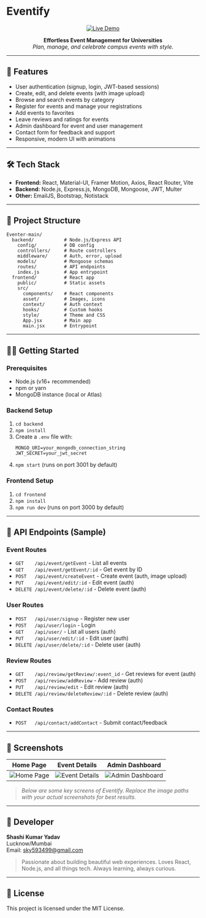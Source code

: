 # Eventify

<p align="center">
  <a href="https://skyy-event-ms.vercel.app" target="_blank">
    <img src="https://img.shields.io/badge/Live%20Demo-Visit-green?style=for-the-badge&logo=vercel" alt="Live Demo"/>
  </a>
</p>

<p align="center">
  <b>Effortless Event Management for Universities</b><br/>
  <i>Plan, manage, and celebrate campus events with style.</i>
</p>

---

## 🚀 Features

- User authentication (signup, login, JWT-based sessions)
- Create, edit, and delete events (with image upload)
- Browse and search events by category
- Register for events and manage your registrations
- Add events to favorites
- Leave reviews and ratings for events
- Admin dashboard for event and user management
- Contact form for feedback and support
- Responsive, modern UI with animations

---

## 🛠️ Tech Stack

- **Frontend:** React, Material-UI, Framer Motion, Axios, React Router, Vite
- **Backend:** Node.js, Express.js, MongoDB, Mongoose, JWT, Multer
- **Other:** EmailJS, Bootstrap, Notistack

---

## 📁 Project Structure

```text
Eventer-main/
  backend/           # Node.js/Express API
    config/          # DB config
    controllers/     # Route controllers
    middleware/      # Auth, error, upload
    models/          # Mongoose schemas
    routes/          # API endpoints
    index.js         # App entrypoint
  frontend/          # React app
    public/          # Static assets
    src/
      components/    # React components
      asset/         # Images, icons
      context/       # Auth context
      hooks/         # Custom hooks
      style/         # Theme and CSS
      App.jsx        # Main app
      main.jsx       # Entrypoint
```

---

## 🧑‍💻 Getting Started

### Prerequisites
- Node.js (v16+ recommended)
- npm or yarn
- MongoDB instance (local or Atlas)

### Backend Setup
1. `cd backend`
2. `npm install`
3. Create a `.env` file with:
   ```
   MONGO_URI=your_mongodb_connection_string
   JWT_SECRET=your_jwt_secret
   ```
4. `npm start` (runs on port 3001 by default)

### Frontend Setup
1. `cd frontend`
2. `npm install`
3. `npm run dev` (runs on port 3000 by default)

---

## 📡 API Endpoints (Sample)

### Event Routes
- `GET    /api/event/getEvent`         - List all events
- `GET    /api/event/getEvent/:id`     - Get event by ID
- `POST   /api/event/createEvent`      - Create event (auth, image upload)
- `PUT    /api/event/edit/:id`         - Edit event (auth)
- `DELETE /api/event/delete/:id`       - Delete event (auth)

### User Routes
- `POST   /api/user/signup`            - Register new user
- `POST   /api/user/login`             - Login
- `GET    /api/user/`                  - List all users (auth)
- `PUT    /api/user/edit/:id`          - Edit user (auth)
- `DELETE /api/user/delete/:id`        - Delete user (auth)

### Review Routes
- `GET    /api/review/getReview/:event_id` - Get reviews for event (auth)
- `POST   /api/review/addReview`           - Add review (auth)
- `PUT    /api/review/edit`                - Edit review (auth)
- `DELETE /api/review/deleteReview/:id`    - Delete review (auth)

### Contact Routes
- `POST   /api/contact/addContact`         - Submit contact/feedback

---

## 📸 Screenshots

| Home Page | Event Details | Admin Dashboard |
|---|---|---|
| ![Home Page](./frontend/public/Screenshot%202025-07-16%20at%209.45.06 AM.png) | ![Event Details](./frontend/public/Screenshot%202025-07-16%20at%209.45.17 AM.png) | ![Admin Dashboard](./frontend/public/Screenshot%202025-07-16%20at%209.45.54 AM.png) |

> _Below are some key screens of Eventify. Replace the image paths with your actual screenshots for best results._

---

## 👤 Developer
**Shashi Kumar Yadav**  
Lucknow/Mumbai  
Email: sky593499@gmail.com  

> Passionate about building beautiful web experiences. Loves React, Node.js, and all things tech. Always learning, always curious.

---

## 📝 License
This project is licensed under the MIT License.